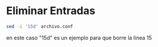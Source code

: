 # Eliminar Entradas
```bash
sed -i '15d' archivo.conf
```
en este caso "15d" es un ejemplo para que borre la linea 15
